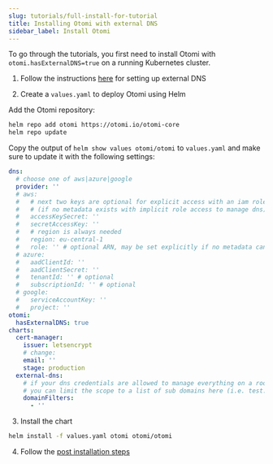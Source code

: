 ```yaml
---
slug: tutorials/full-install-for-tutorial
title: Installing Otomi with external DNS
sidebar_label: Install Otomi
---
```


To go through the tutorials, you first need to install Otomi with `otomi.hasExternalDNS=true` on a running Kubernetes cluster.

1. Follow the instructions [here](/docs/installation/optional) for setting up external DNS

2. Create a `values.yaml` to deploy Otomi using Helm

Add the Otomi repository:

```bash
helm repo add otomi https://otomi.io/otomi-core
helm repo update
```

Copy the output of `helm show values otomi/otomi` to `values.yaml` and make sure to update it with the following settings:

```yaml
dns:
  # choose one of aws|azure|google
  provider: ''
  # aws:
  #   # next two keys are optional for explicit access with an iam role
  #   # (if no metadata exists with implicit role access to manage dns)
  #   accessKeySecret: ''
  #   secretAccessKey: ''
  #   # region is always needed
  #   region: eu-central-1
  #   role: '' # optional ARN, may be set explicitly if no metadata can be accessed
  # azure:
  #   aadClientId: ''
  #   aadClientSecret: ''
  #   tenantId: '' # optional
  #   subscriptionId: '' # optional
  # google:
  #   serviceAccountKey: ''
  #   project: ''
otomi:
  hasExternalDNS: true
charts:
  cert-manager:
    issuer: letsencrypt
    # change:
    email: ''
    stage: production
  external-dns:
    # if your dns credentials are allowed to manage everything on a root domain (i.e. *.example.com)
    # you can limit the scope to a list of sub domains here (i.e. test.example.com)
    domainFilters:
      - ''
```

3. Install the chart

```bash
helm install -f values.yaml otomi otomi/otomi
```

4. Follow the [post installation steps](/docs/installation/post-install/)
